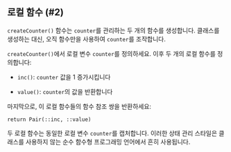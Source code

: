 ## 로컬 함수 (#2)

`createCounter()` 함수는 `counter`를 관리하는 두 개의 함수를 생성합니다. 클래스를 생성하는 대신, 오직 함수만을 사용하여 `counter`를 조작합니다.

`createCounter()`에서 로컬 변수 `counter`를 정의하세요. 이후 두 개의 로컬 함수를 정의합니다:

+ `inc()`: `counter` 값을 1 증가시킵니다

+ `value()`: `counter`의 값을 반환합니다

마지막으로, 이 로컬 함수들의 함수 참조 쌍을 반환하세요:

`return Pair(::inc, ::value)`

두 로컬 함수는 동일한 로컬 변수 `counter`를 캡처합니다. 이러한 상태 관리 스타일은 클래스를 사용하지 않는 순수 함수형 프로그래밍 언어에서 흔히 사용됩니다.